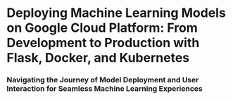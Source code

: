 # Deploying Machine Learning Models on Google Cloud Platform: From Development to Production with Flask, Docker, and Kubernetes
### Navigating the Journey of Model Deployment and User Interaction for Seamless Machine Learning Experiences

